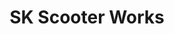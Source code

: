 ---
title: "SK Scooter Works"
url: /vanasthalipuram-hyderabad/sk-scooter-works/
shop: motorcycle
---